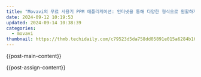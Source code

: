 ```yaml
---
title: "Movavi의 무료 사용기 PPM 애플리케이션: 인터넷을 통해 다양한 형식으로 원활하게 변환 - 안내서"
date: 2024-09-12 10:19:53
updated: 2024-09-14 10:38:39
categories:
  - movavi
thumbnail: https://thmb.techidaily.com/c79523d5da758dd05891e015a6284b16ba6ad6e3e1bd3691a250a97186a2df74.jpg
---
```


{{post-main-content}}

<ins class="adsbygoogle"
     style="display:block"
     data-ad-format="autorelaxed"
     data-ad-client="ca-pub-7571918770474297"
     data-ad-slot="1223367746"></ins>

{{post-assign-content}}

<ins class="adsbygoogle"
     style="display:block"
     data-ad-client="ca-pub-7571918770474297"
     data-ad-slot="8358498916"
     data-ad-format="auto"
     data-full-width-responsive="true"></ins>
